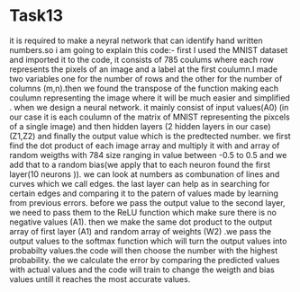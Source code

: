 # Task13
it is required to make a neyral network that can identify hand written numbers.so i am going to explain this code:-
first I used the MNIST dataset and imported it to the code, it consists of 785 coulums where each row represents the pixels of an image and a label at the first coulumn.I made two variables one for the number of rows and the other for the number of columns (m,n).then  we found the transpose of the function making each coulumn representing the image where it will be much easier and simplified .
when we design a neural network. it mainly consist of input values(A0) (in our case it is each  coulumn of the matrix of MNIST representing  the pixcels of  a single image) and then hidden layers (2 hidden layers in our case) (Z1,Z2) and finally the output value which is the predtected number.
we first find the dot product of each  image array and multiply it with and array of random weigths with 784 size ranging in value between -0.5 to 0.5 and we add that to a random bias(we apply that to each neuron found the first layer(10 neurons )).
we can look at numbers as combunation of lines and curves which we call edges. the last layer can help as in searching for certain edges and comparing it to the patern of values made by learning from previous errors.
 before we pass the output value to the second layer, we need to pass them to the ReLU function which make sure there is no negative values (A1). then we make the same dot product to the output array of first layer (A1) and random array of weights (W2) .we pass the output values to the softmax function which will turn the output values into probabilty values.the code will then choose the number with the highest probability.
the we calculate the error by comparing the predicted values with actual values and the code will train to change the weigth and bias values untill it reaches the most accurate values.


